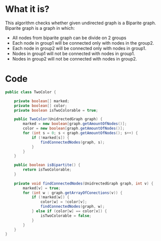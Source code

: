 # What it is?

This algorithm checks whether given undirected graph is a Biparite graph. Biparite graph is a graph in which:
- All nodes from biparite graph can be divide on 2 groups
- Each node in group1 will be connected only with nodes in the group2.
- Each node in group2 will be connected only with nodes in group1.
- Nodes in group1 will not be connected with nodes in group1.
- Nodes in group2 will not be connected with nodes in group2.

# Code

```java
public class TwoColor {

    private boolean[] marked;
    private boolean[] color;
    private boolean isTwoColorable = true;

    public TwoColor(UnidrectedGraph graph) {
        marked = new boolean[graph.getAmountOfNodes()];
        color = new boolean[graph.getAmountOfNodes()];
        for (int s = 0; s < graph.getAmountOfNodes(); s++) {
            if (!marked[s]) {
                findConnectedNodes(graph, s);
            }
        }
    }

    public boolean isBipartite() {
        return isTwoColorable;
    }
    
    private void findConnectedNodes(UnidrectedGraph graph, int v) {
        marked[v] = true;
        for (int w : graph.getArrayOfConections(v)) {
            if (!marked[w]) {
                color[w] = !color[v];
                findConnectedNodes(graph, w);
            } else if (color[w] == color[v]) {
                isTwoColorable = false;
            }
        }
    }
}
```